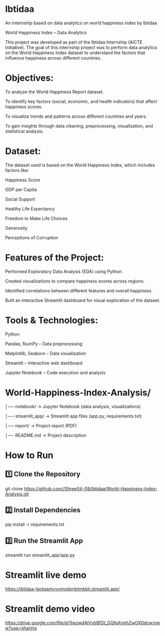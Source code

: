 # Ibtidaa
An internship based on data analytics on world happiness index by Ibtidaa

World Happiness Index – Data Analytics

This project was developed as part of the Ibtidaa Internship (AICTE Initiative). The goal of this internship project was to perform data analytics on the World Happiness Index dataset to understand the factors that influence happiness across different countries.

# Objectives:
 To analyze the World Happiness Report dataset. 

 To identify key factors (social, economic, and health indicators) that affect happiness scores. 
 
 To visualize trends and patterns across different countries and years. 

 To gain insights through data cleaning, preprocessing, visualization, and statistical analysis. 

# Dataset:
 The dataset used is based on the World Happiness Index, which includes factors like:

 Happiness Score 

 GDP per Capita 

 Social Support 

 Healthy Life Expectancy 

 Freedom to Make Life Choices 

 Generosity 

 Perceptions of Corruption 

# Features of the Project:
 Performed Exploratory Data Analysis (EDA) using Python.

 Created visualizations to compare happiness scores across regions. 

 Identified correlations between different features and overall happiness.

 Built an interactive Streamlit dashboard for visual exploration of the dataset. 

# Tools & Technologies:
 Python 

 Pandas, NumPy – Data preprocessing 

 Matplotlib, Seaborn – Data visualization 

 Streamlit – Interactive web dashboard 

 Jupyter Notebook – Code execution and analysis 

# World-Happiness-Index-Analysis/
 │── notebook/        → Jupyter Notebook (data analysis, visualizations) 

 │── streamlit_app/   → Streamlit app files (app.py, requirements.txt) 

 │── report/          → Project report (PDF) 

 │── README.md        → Project description 

# How to Run #
## 1️⃣ Clone the Repository
git clone https://github.com//Shree04-08/Ibtidaa/World-Happiness-Index-Analysis.git

## 2️⃣ Install Dependencies
pip install -r requirements.txt

## 3️⃣ Run the Streamlit App
streamlit run streamlit_app/app.py

# Streamlit live demo
https://ibtidaa-lgckqsmvvvmysbmbtmkblr.streamlit.app/

# Streamlit demo video
https://drive.google.com/file/d/1IwzwdAiVvbBfDt_GQfpXrpjhZwOX0dcw/view?usp=sharing




